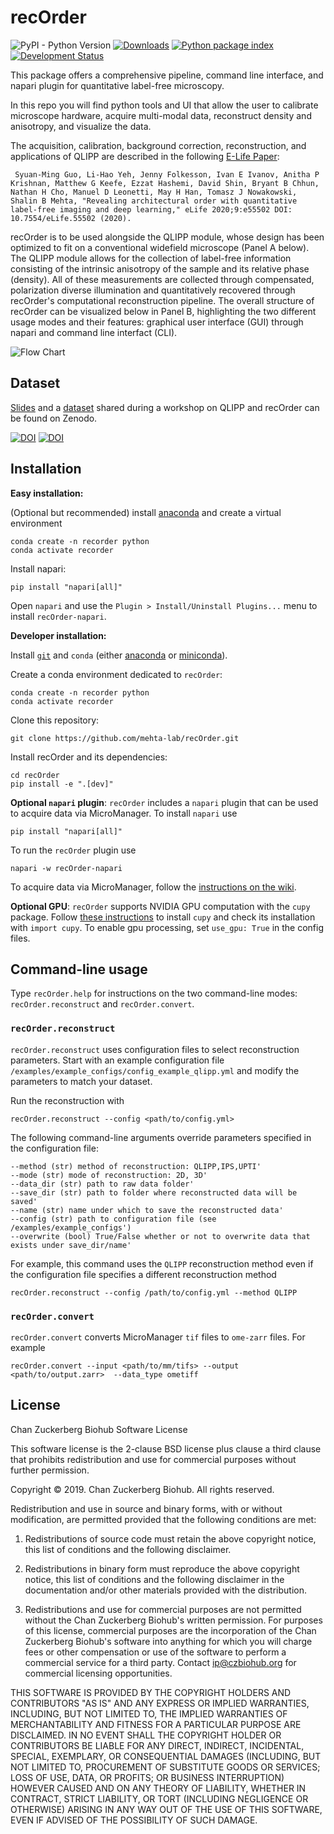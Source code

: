 # recOrder
![PyPI - Python Version](https://img.shields.io/pypi/pyversions/recOrder-napari)
[![Downloads](https://pepy.tech/badge/recOrder-napari)](https://pepy.tech/project/recOrder-napari)
[![Python package index](https://img.shields.io/pypi/v/recOrder-napari.svg)](https://pypi.org/project/recOrder-napari)
[![Development Status](https://img.shields.io/pypi/status/napari.svg)](https://en.wikipedia.org/wiki/Software_release_life_cycle#Alpha)

This package offers a comprehensive pipeline, command line interface, and napari plugin for quantitative label-free microscopy.

In this repo you will find python tools and UI that allow the user to calibrate microscope hardware, acquire multi-modal data, reconstruct density and anisotropy, and visualize the data.

The acquisition, calibration, background correction, reconstruction, and applications of QLIPP are described in the following [E-Life Paper](https://elifesciences.org/articles/55502):

``` Syuan-Ming Guo, Li-Hao Yeh, Jenny Folkesson, Ivan E Ivanov, Anitha P Krishnan, Matthew G Keefe, Ezzat Hashemi, David Shin, Bryant B Chhun, Nathan H Cho, Manuel D Leonetti, May H Han, Tomasz J Nowakowski, Shalin B Mehta, "Revealing architectural order with quantitative label-free imaging and deep learning," eLife 2020;9:e55502 DOI: 10.7554/eLife.55502 (2020).```

recOrder is to be used alongside the QLIPP module, whose design has been optimized to fit on a conventional widefield microscope (Panel A below).  The QLIPP module allows for the collection of label-free information consisting of the intrinsic anisotropy of the sample and its relative phase (density).  All of these measurements are collected through compensated, polarization diverse illumination and quantitatively recovered through recOrder's computational reconstruction pipeline.  The overall structure of recOrder can be visualized below in Panel B, highlighting the two different usage modes and their features: graphical user interface (GUI) through napari and command line interfact (CLI).

![Flow Chart](https://github.com/mehta-lab/recOrder/blob/main/docs/images/recOrder_Fig1_Overview.png?raw=true)

## Dataset

[Slides](https://doi.org/10.5281/zenodo.5135889) and a [dataset](https://doi.org/10.5281/zenodo.5178487) shared during a workshop on QLIPP and recOrder can be found on Zenodo.

[![DOI](https://zenodo.org/badge/DOI/10.5281/zenodo.5178487.svg)](https://doi.org/10.5281/zenodo.5178487)
[![DOI](https://zenodo.org/badge/DOI/10.5281/zenodo.5135889.svg)](https://doi.org/10.5281/zenodo.5135889)

## Installation

**Easy installation:**

(Optional but recommended) install [anaconda](https://www.anaconda.com/products/distribution) and create a virtual environment  
```
conda create -n recorder python
conda activate recorder
```
Install napari:
```
pip install "napari[all]"
```
Open `napari` and use the `Plugin > Install/Uninstall Plugins...` menu to install `recOrder-napari`.

**Developer installation:**

Install [`git`](https://git-scm.com/book/en/v2/Getting-Started-Installing-Git) and `conda` (either [anaconda](https://www.anaconda.com/products/distribution) or [miniconda](https://docs.conda.io/en/latest/miniconda.html)).

Create a conda environment dedicated to `recOrder`:
```
conda create -n recorder python
conda activate recorder
```

Clone this repository:
```buildoutcfg
git clone https://github.com/mehta-lab/recOrder.git
```

Install recOrder and its dependencies:
```buildoutcfg
cd recOrder
pip install -e ".[dev]"
```

**Optional `napari` plugin**: `recOrder` includes a `napari` plugin that can be used to acquire data via MicroManager. To install `napari` use
```
pip install "napari[all]"
```
To run the `recOrder` plugin use
```
napari -w recOrder-napari
```

To acquire data via MicroManager, follow the [instructions on the wiki](https://github.com/mehta-lab/recOrder/wiki/recOrder-Installation-and-MicroManager-Setup-Guide).

**Optional GPU**: `recOrder` supports NVIDIA GPU computation with the `cupy` package. Follow [these instructions](https://github.com/cupy/cupy) to install `cupy` and check its installation with ```import cupy```. To enable gpu processing, set ```use_gpu: True``` in the config files.

## Command-line usage
Type `recOrder.help` for instructions on the two command-line modes: `recOrder.reconstruct` and `recOrder.convert`.

### `recOrder.reconstruct`

`recOrder.reconstruct` uses configuration files to select reconstruction parameters. Start with an example configuration file `/examples/example_configs/config_example_qlipp.yml` and modify the parameters to match your dataset.

Run the reconstruction with
```buildoutcfg
recOrder.reconstruct --config <path/to/config.yml>
```

The following command-line arguments override parameters specified in the configuration file:

   ```
   --method (str) method of reconstruction: QLIPP,IPS,UPTI'
   --mode (str) mode of reconstruction: 2D, 3D'
   --data_dir (str) path to raw data folder'
   --save_dir (str) path to folder where reconstructed data will be saved'
   --name (str) name under which to save the reconstructed data'
   --config (str) path to configuration file (see /examples/example_configs')
   --overwrite (bool) True/False whether or not to overwrite data that exists under save_dir/name'
   ```

For example, this command uses the `QLIPP` reconstruction method even if the configuration file specifies a different reconstruction method
```buildoutcfg
recOrder.reconstruct --config /path/to/config.yml --method QLIPP
```

### `recOrder.convert`

`recOrder.convert` converts MicroManager `tif` files to `ome-zarr` files. For example

```buildoutcfg
recOrder.convert --input <path/to/mm/tifs> --output <path/to/output.zarr>  --data_type ometiff
```

## License

Chan Zuckerberg Biohub Software License

This software license is the 2-clause BSD license plus clause a third clause
that prohibits redistribution and use for commercial purposes without further
permission.

Copyright © 2019. Chan Zuckerberg Biohub.
All rights reserved.

Redistribution and use in source and binary forms, with or without
modification, are permitted provided that the following conditions are met:

1.	Redistributions of source code must retain the above copyright notice,
this list of conditions and the following disclaimer.

2.	Redistributions in binary form must reproduce the above copyright notice,
this list of conditions and the following disclaimer in the documentation
and/or other materials provided with the distribution.

3.	Redistributions and use for commercial purposes are not permitted without
the Chan Zuckerberg Biohub's written permission. For purposes of this license,
commercial purposes are the incorporation of the Chan Zuckerberg Biohub's
software into anything for which you will charge fees or other compensation or
use of the software to perform a commercial service for a third party.
Contact ip@czbiohub.org for commercial licensing opportunities.

THIS SOFTWARE IS PROVIDED BY THE COPYRIGHT HOLDERS AND CONTRIBUTORS "AS IS"
AND ANY EXPRESS OR IMPLIED WARRANTIES, INCLUDING, BUT NOT LIMITED TO, THE
IMPLIED WARRANTIES OF MERCHANTABILITY AND FITNESS FOR A PARTICULAR PURPOSE ARE
DISCLAIMED. IN NO EVENT SHALL THE COPYRIGHT HOLDER OR CONTRIBUTORS BE LIABLE
FOR ANY DIRECT, INDIRECT, INCIDENTAL, SPECIAL, EXEMPLARY, OR CONSEQUENTIAL
DAMAGES (INCLUDING, BUT NOT LIMITED TO, PROCUREMENT OF SUBSTITUTE GOODS OR
SERVICES; LOSS OF USE, DATA, OR PROFITS; OR BUSINESS INTERRUPTION) HOWEVER
CAUSED AND ON ANY THEORY OF LIABILITY, WHETHER IN CONTRACT, STRICT LIABILITY,
OR TORT (INCLUDING NEGLIGENCE OR OTHERWISE) ARISING IN ANY WAY OUT OF THE USE
OF THIS SOFTWARE, EVEN IF ADVISED OF THE POSSIBILITY OF SUCH DAMAGE.
